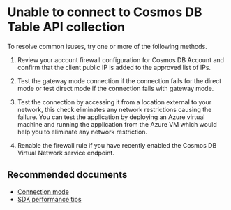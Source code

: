 <properties
	pageTitle="Connectivity Table API"
  	description="Conectivity Table API"
	service="microsoft.documentdb"
	resource="databaseAccounts"
	authors="balaksms"
	displayOrder="68"
	selfHelpType="resource"
	supportTopicIds="32597500"
	resourceTags=""
	productPesIds="15585"
	cloudEnvironments="public"
/>

# Unable to connect to Cosmos DB Table API collection

To resolve common isuses, try one or more of the following methods.

1. Review your account firewall configuration for Cosmos DB Account and confirm that the client public IP is added to the approved list of IPs.

2. Test the gateway mode connection if the connection fails for the direct mode or test direct mode if the connection fails with gateway mode.

3. Test the connection by accessing it from a location external to your network, this check eliminates any network restrictions causing the failure. You can test the application by  deploying an Azure virtual machine and running the application from the Azure VM which would help you to eliminate any network restriction.  

4. Renable the firewall rule if you have recently enabled the Cosmos DB Virtual Network service endpoint.


## **Recommended documents**

* [Connection mode](https://docs.microsoft.com/azure/cosmos-db/performance-tips#networking)
* [SDK performance tips](https://docs.microsoft.com/azure/cosmos-db/performance-tips#sdk-usage)
